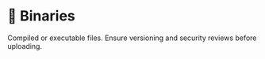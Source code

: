# 💾 Binaries

Compiled or executable files. Ensure versioning and security reviews before uploading.
